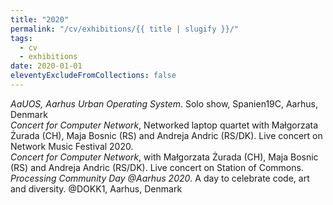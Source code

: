 ```yaml
---
title: "2020"
permalink: "/cv/exhibitions/{{ title | slugify }}/"
tags:
  - cv
  - exhibitions
date: 2020-01-01
eleventyExcludeFromCollections: false
---
```


<em>AaUOS, Aarhus Urban Operating System</em>. Solo show, Spanien19C, Aarhus, Denmark<br>
<em>Concert for Computer Network</em>, Networked laptop quartet with Małgorzata Żurada (CH), Maja Bosnic (RS) and Andreja Andric (RS/DK). Live concert on Network Music Festival 2020.<br>
<em>Concert for Computer Network</em>, with Małgorzata Żurada (CH), Maja Bosnic (RS) and Andreja Andric (RS/DK). Live concert on Station of Commons.<br>
<em>Processing Community Day @Aarhus 2020</em>. A day to celebrate code, art and diversity. @DOKK1, Aarhus, Denmark<br>